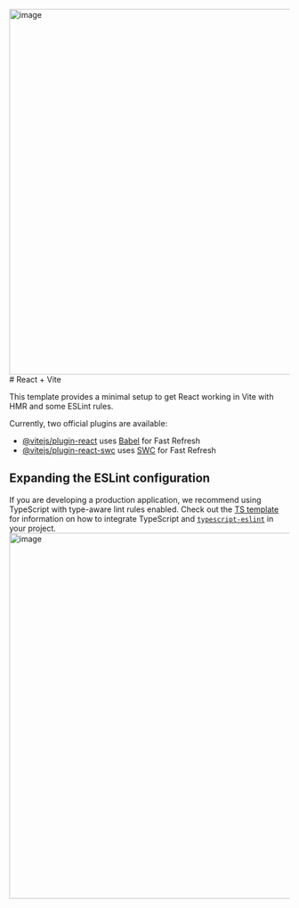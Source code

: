 <img width="1053" height="656" alt="image" src="https://github.com/user-attachments/assets/3bc7ab93-656f-4e08-86bc-4e0c672d00fc" /># React + Vite

This template provides a minimal setup to get React working in Vite with HMR and some ESLint rules.

Currently, two official plugins are available:

- [@vitejs/plugin-react](https://github.com/vitejs/vite-plugin-react/blob/main/packages/plugin-react) uses [Babel](https://babeljs.io/) for Fast Refresh
- [@vitejs/plugin-react-swc](https://github.com/vitejs/vite-plugin-react/blob/main/packages/plugin-react-swc) uses [SWC](https://swc.rs/) for Fast Refresh

## Expanding the ESLint configuration

If you are developing a production application, we recommend using TypeScript with type-aware lint rules enabled. Check out the [TS template](https://github.com/vitejs/vite/tree/main/packages/create-vite/template-react-ts) for information on how to integrate TypeScript and [`typescript-eslint`](https://typescript-eslint.io) in your project.
<img width="1053" height="656" alt="image" src="https://github.com/user-attachments/assets/1b8abf45-6c97-4ac2-b96b-fc3d99e9296e" />
